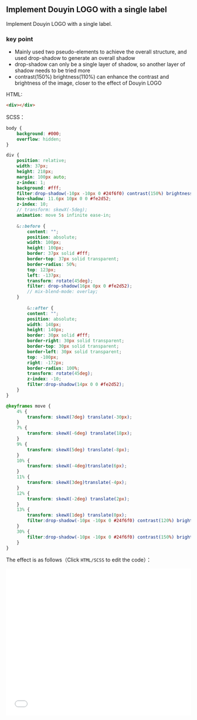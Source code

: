 ## Implement Douyin LOGO with a single label

Implement Douyin LOGO with a single label.

### key point

+ Mainly used two pseudo-elements to achieve the overall structure, and used drop-shadow to generate an overall shadow
+ drop-shadow can only be a single layer of shadow, so another layer of shadow needs to be tried more
+ contrast(150%) brightness(110%) can enhance the contrast and brightness of the image, closer to the effect of Douyin LOGO

HTML:

```html
<div></div>
```
SCSS：
```scss
body {
    background: #000;
    overflow: hidden;
}

div {
    position: relative;
    width: 37px;
    height: 218px;
    margin: 100px auto;
    z-index: 1;
    background: #fff;
    filter:drop-shadow(-10px -10px 0 #24f6f0) contrast(150%) brightness(110%);
    box-shadow: 11.6px 10px 0 0 #fe2d52;
    z-index: 10;
    // transform: skewX(-5deg);
    animation: move 5s infinite ease-in;
    
    &::before {
        content: "";
        position: absolute;
        width: 100px;
        height: 100px;
        border: 37px solid #fff;
        border-top: 37px solid transparent;
        border-radius: 50%;
        top: 123px;
        left: -137px;
        transform: rotate(45deg);
        filter: drop-shadow(16px 0px 0 #fe2d52);
        // mix-blend-mode: overlay;
    }
    
        &::after {
        content: "";
        position: absolute;
        width: 140px;
        height: 140px;
        border: 30px solid #fff;
        border-right: 30px solid transparent;
        border-top: 30px solid transparent;
        border-left: 30px solid transparent;
        top: -100px;
        right: -172px;
        border-radius: 100%;
        transform: rotate(45deg);
        z-index: -10;
        filter:drop-shadow(14px 0 0 #fe2d52);
    }
}

@keyframes move {
    4% {
        transform: skewX(7deg) translate(-30px);
    }
    7% {
        transform: skewX(-6deg) translate(18px);
    }
    9% {
        transform: skewX(5deg) translate(-8px);
    }
    10% {
        transform: skewX(-4deg)translate(6px);
    }
    11% {
        transform: skewX(3deg)translate(-4px);
    }
    12% {
        transform: skewX(-2deg) translate(2px);
    }
    13% {
        transform: skewX(1deg) translate(0px);
        filter:drop-shadow(-10px -10px 0 #24f6f0) contrast(120%) brightness(110%) blur(3px);
    }
    30% {
        filter:drop-shadow(-10px -10px 0 #24f6f0) contrast(150%) brightness(120%) blur(0px);
    }
}
```

The effect is as follows（Click `HTML/SCSS` to edit the code）：

<iframe height='400' scrolling='no' title='单标签实现抖音LOGO' src='//codepen.io/Chokcoco/embed/qJQmyY/?height=265&theme-id=0&default-tab=result' frameborder='no' allowtransparency='true' allowfullscreen='true' style='width: 100%;'>See the Pen <a href='https://codepen.io/Chokcoco/pen/qJQmyY/'>单标签实现抖音LOGO</a> by Chokcoco (<a href='https://codepen.io/Chokcoco'>@Chokcoco</a>) on <a href='https://codepen.io'>CodePen</a>.
</iframe>